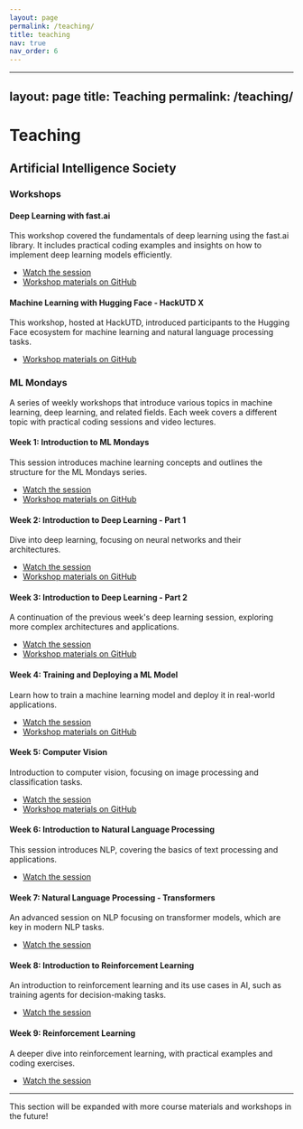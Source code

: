 ```yaml
---
layout: page
permalink: /teaching/
title: teaching
nav: true
nav_order: 6
---
```


---
layout: page
title: Teaching
permalink: /teaching/
---

# Teaching

## Artificial Intelligence Society

### Workshops

#### Deep Learning with fast.ai
This workshop covered the fundamentals of deep learning using the fast.ai library. It includes practical coding examples and insights on how to implement deep learning models efficiently.

- [Watch the session](https://www.youtube.com/live/K5_KzXeL_Tc)
- [Workshop materials on GitHub](https://github.com/ahadjawaid/fastai-workshop)

#### Machine Learning with Hugging Face - HackUTD X
This workshop, hosted at HackUTD, introduced participants to the Hugging Face ecosystem for machine learning and natural language processing tasks.

- [Workshop materials on GitHub](https://github.com/ahadjawaid/hackutd-hf-workshop)

### ML Mondays

A series of weekly workshops that introduce various topics in machine learning, deep learning, and related fields. Each week covers a different topic with practical coding sessions and video lectures.

#### Week 1: Introduction to ML Mondays
This session introduces machine learning concepts and outlines the structure for the ML Mondays series.

- [Watch the session](https://www.youtube.com/watch?v=XX9xG0_li2g)
- [Workshop materials on GitHub](https://github.com/ahadjawaid/ml-mondays/tree/main/workshop-1)

#### Week 2: Introduction to Deep Learning - Part 1
Dive into deep learning, focusing on neural networks and their architectures.

- [Watch the session](https://www.youtube.com/watch?v=83XbHs50I2M)
- [Workshop materials on GitHub](https://github.com/ahadjawaid/ml-mondays/tree/main/workshop-2)

#### Week 3: Introduction to Deep Learning - Part 2
A continuation of the previous week's deep learning session, exploring more complex architectures and applications.

- [Watch the session](https://www.youtube.com/watch?v=haVIU9QC-XE)
- [Workshop materials on GitHub](https://github.com/ahadjawaid/ml-mondays/tree/main/Workshop-3)

#### Week 4: Training and Deploying a ML Model
Learn how to train a machine learning model and deploy it in real-world applications.

- [Watch the session](https://www.youtube.com/watch?v=16eGIypP62Y)
- [Workshop materials on GitHub](https://github.com/ahadjawaid/ml-mondays/tree/main/Workshop-4)

#### Week 5: Computer Vision
Introduction to computer vision, focusing on image processing and classification tasks.

- [Watch the session](https://www.youtube.com/watch?v=ET_CxmYKHJg)
- [Workshop materials on GitHub](https://github.com/ahadjawaid/ml-mondays/tree/main/workshop-5)

#### Week 6: Introduction to Natural Language Processing
This session introduces NLP, covering the basics of text processing and applications.

- [Watch the session](https://www.youtube.com/watch?v=iXmzIUA35TQ)

#### Week 7: Natural Language Processing - Transformers
An advanced session on NLP focusing on transformer models, which are key in modern NLP tasks.

- [Watch the session](https://www.youtube.com/watch?v=u5OuInyf4L8)

#### Week 8: Introduction to Reinforcement Learning
An introduction to reinforcement learning and its use cases in AI, such as training agents for decision-making tasks.

- [Watch the session](https://www.youtube.com/watch?v=utnWBjjRkao)

#### Week 9: Reinforcement Learning
A deeper dive into reinforcement learning, with practical examples and coding exercises.

- [Watch the session](https://www.youtube.com/watch?v=hQhqNCOdWLk)

---

This section will be expanded with more course materials and workshops in the future!

